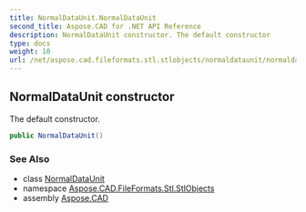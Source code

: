 ```yaml
---
title: NormalDataUnit.NormalDataUnit
second_title: Aspose.CAD for .NET API Reference
description: NormalDataUnit constructor. The default constructor
type: docs
weight: 10
url: /net/aspose.cad.fileformats.stl.stlobjects/normaldataunit/normaldataunit/
---
```

## NormalDataUnit constructor

The default constructor.

```csharp
public NormalDataUnit()
```

### See Also

* class [NormalDataUnit](../)
* namespace [Aspose.CAD.FileFormats.Stl.StlObjects](../../../aspose.cad.fileformats.stl.stlobjects/)
* assembly [Aspose.CAD](../../../)


